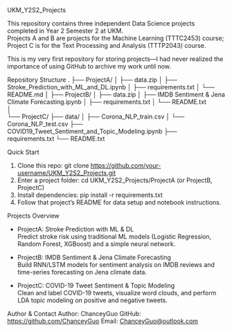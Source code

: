 UKM_Y2S2_Projects

This repository contains three independent Data Science projects completed in Year 2 Semester 2 at UKM.  
Projects A and B are projects for the Machine Learning (TTTC2453) course;  
Project C is for the Text Processing and Analysis (TTTP2043) course.  

This is my very first repository for storing projects—I had never realized the importance of using GitHub to archive my work until now.

Repository Structure
.
├── ProjectA/
│   ├── data.zip
│   ├── Stroke_Prediction_with_ML_and_DL.ipynb
│   ├── requirements.txt
│   └── README.md
│
├── ProjectB/
│   ├── data.zip
│   ├── IMDB Sentiment & Jena Climate Forecasting.ipynb
│   ├── requirements.txt
│   └── README.txt          
│   
└── ProjectC/
    ├── data/
    │   ├── Corona_NLP_train.csv
    │   └── Corona_NLP_test.csv
    ├── COVID19_Tweet_Sentiment_and_Topic_Modeling.ipynb
    ├── requirements.txt
    └── README.txt         

Quick Start
1. Clone this repo:
     git clone https://github.com/your-username/UKM_Y2S2_Projects.git  
2. Enter a project folder:
     cd UKM_Y2S2_Projects/ProjectA    (or ProjectB, ProjectC)  
3. Install dependencies:
     pip install -r requirements.txt  
4. Follow that project’s README for data setup and notebook instructions.

Projects Overview
- ProjectA: Stroke Prediction with ML & DL  
  Predict stroke risk using traditional ML models (Logistic Regression, Random Forest, XGBoost) and a simple neural network.

- ProjectB: IMDB Sentiment & Jena Climate Forecasting  
  Build RNN/LSTM models for sentiment analysis on IMDB reviews and time-series forecasting on Jena climate data.

- ProjectC: COVID-19 Tweet Sentiment & Topic Modeling  
  Clean and label COVID-19 tweets, visualize word clouds, and perform LDA topic modeling on positive and negative tweets.

Author & Contact
Author: ChanceyGuo
GitHub: https://github.com/ChanceyGuo
Email: ChanceyGuo@outlook.com
